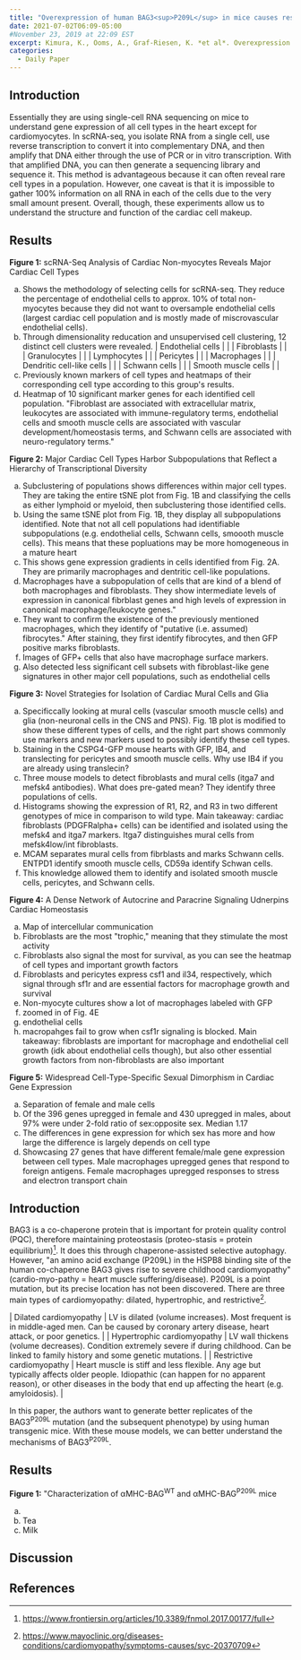 ```yaml
---
title: "Overexpression of human BAG3<sup>P209L</sup> in mice causes restrictive cardiomyopathy"
date: 2021-07-02T06:09-05:00
#November 23, 2019 at 22:09 EST
excerpt: Kimura, K., Ooms, A., Graf-Riesen, K. *et al*. Overexpression of human BAG3<sup>P209L</sup> in mice causes restrictive cardiomyopathy. *Nat Commun* **12**, 3575 (2021). https://doi.org/10.1038/s41467-021-23858-7
categories:
  - Daily Paper
---
```

## Introduction
Essentially they are using single-cell RNA sequencing on mice to understand gene expression of all cell types in the heart except for cardiomyocytes. In scRNA-seq, you isolate RNA from a single cell, use reverse transcription to convert it into complementary DNA, and then amplify that DNA either through the use of PCR or in vitro transcription. With that amplified DNA, you can then generate a sequencing library and sequence it. This method is advantageous because it can often reveal rare cell types in a population. However, one caveat is that it is impossible to gather 100% information on all RNA in each of the cells due to the very small amount present. Overall, though, these experiments allow us to understand the structure and function of the cardiac cell makeup. 

## Results
**Figure 1:** scRNA-Seq Analysis of Cardiac Non-myocytes Reveals Major Cardiac Cell Types
<ol type="a">
  <li>Shows the methodology of selecting cells for scRNA-seq. They reduce the percentage of endothelial cells to approx. 10% of total non-myocytes because they did not want to oversample endothelial cells (largest cardiac cell population and is mostly made of miscrovascular endothelial cells).
  </li>
  <li>Through dimensionality reducation and unsupervised cell clustering, 12 distinct cell clusters were revealed.
  | Endothelial cells | |
  | Fibroblasts | |
  | Granulocytes | |
  | Lymphocytes | |
  | Pericytes | |
  | Macrophages | |
  | Dendritic cell-like cells | |
  | Schwann cells | |
  | Smooth muscle cells | |</li>
  <li>Previously known markers of cell types and heatmaps of their corresponding cell type according to this group's results.</li>
  <li>Heatmap of 10 significant marker genes for each identified cell population. "Fibroblast are associated with extracellular matrix, leukocytes are associated with immune-regulatory terms, endothelial cells and smooth muscle cells are associated with vascular development/homeostasis terms, and Schwann cells are associated with neuro-regulatory terms."</li>
</ol>

**Figure 2:** Major Cardiac Cell Types Harbor Subpopulations that Reflect a Hierarchy of Transcriptional Diversity
<ol type="a">
    <li>Subclustering of populations shows differences within major cell types. They are taking the entire tSNE plot from Fig. 1B and classifying the cells as either lymphoid or myeloid, then subclustering those identified cells.</li>
    <li>Using the same tSNE plot from Fig. 1B, they display all subpopulations identified. Note that not all cell populations had identifiable subpopulations (e.g. endothelial cells, Schwann cells, smoooth muscle cells). This means that these popluations may be more homogeneous in a mature heart</li>
    <li>This shows gene expression gradients in cells identified from Fig. 2A. They are primarily macrophages and dentritic cell-like populations.</li>
    <li>Macrophages have a subpopulation of cells that are kind of a blend of both macrophages and fibroblasts. They show intermediate levels of expression in canonical fibrblast genes and high levels of expression in canonical macrophage/leukocyte genes."</li>
    <li>They want to confirm the existence of the previously mentioned macrophages, which they identify of "putative (i.e. assumed) fibrocytes." After staining, they first identify fibrocytes, and then GFP positive marks fibroblasts.</li>
    <li> Images of GFP+ cells that also have macrophage surface markers.</li>
    <li>Also detected less significant cell subsets with fibroblast-like gene signatures in other major cell populations, such as endothelial cells</li>
</ol>

**Figure 3:** Novel Strategies for Isolation of Cardiac Mural Cells and Glia
<ol type="a">
    <li>Specificcally looking at mural cells (vascular smooth muscle cells) and glia (non-neuronal cells in the CNS and PNS). Fig. 1B plot is modified to show these different types of cells, and the right part shows commonly use markers and new markers used to possibly identify these cell types.</li>
    <li>Staining in the CSPG4-GFP mouse hearts with GFP, IB4, and translecting for pericytes and smooth muscle cells. Why use IB4 if you are already using translecin?</li>
    <li>Three mouse models to detect fibroblasts and mural cells (itga7 and mefsk4 antibodies). What does pre-gated mean? They identify three populations of cells.</li>
    <li>Histograms showing the expression of R1, R2, and R3 in two different genotypes of mice in comparison to wild type. Main takeaway: cardiac fibroblasts (PDGFRalpha+ cells) can be identified and isolated using the mefsk4 and itga7 markers. Itga7 distinguishes mural cells from mefsk4low/int fibroblasts.</li>
    <li>MCAM separates mural cells from fibrblasts and marks Schwann cells. ENTPD1 identify smooth muscle cells, CD59a identify Schwan cells.</li>
    <li>This knowledge allowed them to identify and isolated smooth muscle cells, pericytes, and Schwann cells.</li>
</ol>

**Figure 4:** A Dense Network of Autocrine and Paracrine Signaling Udnerpins Cardiac Homeostasis
<ol type="a">
  <li>Map of intercellular communication</li>
  <li>Fibroblasts are the most "trophic," meaning that they stimulate the most activity</li>
  <li>Fibroblasts also signal the most for survival, as you can see the heatmap of cell types and important growth factors</li>
  <li>Fibroblasts and pericytes express csf1 and il34, respectively, which signal through sf1r and are essential factors for macrophage growth and survival</li>
  <li>Non-myocyte cultures show a lot of macrophages labeled with GFP</li>
  <li>zoomed in of Fig. 4E</li>
  <li>endothelial cells</li>
  <li>macropahges fail to grow when csf1r signaling is blocked. Main takeaway: fibroblasts are important for macrophage and endothelial cell growth (idk about endothelial cells though), but also other essential growth factors from non-fibroblasts are also important</li>
</ol>

**Figure 5:** Widespread Cell-Type-Specific Sexual Dimorphism in Cardiac Gene Expression
<ol type="a">
  <li>Separation of female and male cells</li>
  <li>Of the 396 genes upregged in female and 430 upregged in males, about 97% were under 2-fold ratio of sex:opposite sex. Median 1.17</li>
  <li>The differences in gene expression for which sex has more and how large the difference is largely depends on cell type</li>
  <li>Showcasing 27 genes that have different female/male gene expression between cell types. Male macrophages upregged genes that respond to foreign antigens. Female macrophages upregged responses to stress and electron transport chain
</ol>





## Introduction
BAG3 is a co-chaperone protein that is important for protein quality control (PQC), therefore maintaining proteostasis (proteo-stasis = protein equilibrium)[^1]. It does this through chaperone-assisted selective autophagy. However, "an amino acid exchange (P209L) in the HSPB8 binding site of the human co-chaperone BAG3 gives rise to severe childhood cardiomyopathy" (cardio-myo-pathy = heart muscle suffering/disease). P209L is a point mutation, but its precise location has not been discovered. There are three main types of cardiomyopathy: dilated, hypertrophic, and restrictive[^2].

| Dilated cardiomyopathy | LV is dilated (volume increases). Most frequent is in middle-aged men. Can be caused by coronary artery disease, heart attack, or poor genetics. |
| Hypertrophic cardiomyopathy | LV wall thickens (volume decreases). Condition extremely severe if during childhood. Can be linked to family history and some genetic mutations. |
| Restrictive cardiomyopathy | Heart muscle is stiff and less flexible. Any age but typically affects older people. Idiopathic (can happen for no apparent reason), or other diseases in the body that end up affecting the heart (e.g. amyloidosis). |

In this paper, the authors want to generate better replicates of the BAG3<sup>P209L</sup> mutation (and the subsequent phenotype) by using human transgenic mice. With these mouse models, we can better understand the mechanisms of BAG3<sup>P209L</sup>.

## Results
**Figure 1:** "Characterization of αMHC-BAG<sup>WT</sup> and αMHC-BAG<sup>P209L</sup> mice
<ol type="a">
  <li> </li>
  <li>Tea</li>
  <li>Milk</li>
</ol>

## Discussion

## References
[^1]: https://www.frontiersin.org/articles/10.3389/fnmol.2017.00177/full
[^2]: https://www.mayoclinic.org/diseases-conditions/cardiomyopathy/symptoms-causes/syc-20370709
[^3]: 
[^4]: 
[^5]: 
[^6]: 
[^7]: 
[^8]: 
[^9]: 
[^10]: 
